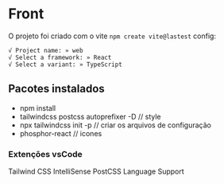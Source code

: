  # Front
 O projeto foi criado com o vite `npm create vite@lastest`
 config:
 ```
√ Project name: » web
√ Select a framework: » React
√ Select a variant: » TypeScript
```
 ## Pacotes instalados
 - npm install
 - tailwindcss postcss autoprefixer -D // style
 - npx tailwindcss init -p // criar os arquivos de configuração 
 - phosphor-react // icones


### Extenções vsCode
Tailwind CSS IntelliSense
PostCSS Language Support